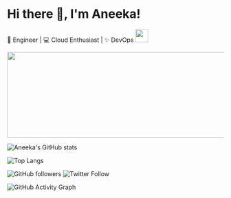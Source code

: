 # Hi there 👋, I'm Aneeka!
🚀 Engineer | 💻 Cloud Enthusiast | ✨ DevOps <img src="https://media.giphy.com/media/hvRJCLFzcasrR4ia7z/giphy.gif" width="30px">

<img src="https://media2.giphy.com/media/v1.Y2lkPTc5MGI3NjExaHNpZnpiempxdzlsYjE1YzJzZzZ3a2F1MGFuZ2xuZWc4cXl1MnpidSZlcD12MV9pbnRlcm5hbF9naWZfYnlfaWQmY3Q9Zw/ko7twHhomhk8E/giphy.gif" width="800px" height="200px" />




![Aneeka's GitHub stats](https://github-readme-stats.vercel.app/api?username=AneekaSA&show_icons=true&theme=radical)

![Top Langs](https://github-readme-stats.vercel.app/api/top-langs/?username=AneekaSA&layout=compact&theme=tokyonight)

![GitHub followers](https://img.shields.io/github/followers/AneekaSA?style=social)
![Twitter Follow](https://img.shields.io/twitter/follow/yourhandle?style=social)

![GitHub Activity Graph](https://github-readme-activity-graph.vercel.app/graph?username=AneekaSA&theme=dracula)
